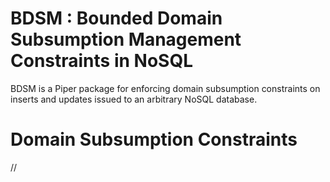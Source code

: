 
# BDSM : Bounded Domain Subsumption Management Constraints in NoSQL

BDSM is a Piper package for enforcing domain subsumption constraints on inserts and updates issued to an arbitrary NoSQL database. 

# Domain Subsumption Constraints
//
